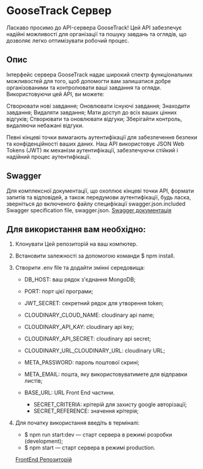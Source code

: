 # GooseTrack Сервер

Ласкаво просимо до API-сервера GooseTrack! Цей API забезпечує надійні можливості для організації та пошуку завдань та оглядів, що дозволяє легко оптимізувати робочий процес.

## Опис

Інтерфейс сервера GooseTrack надає широкий спектр функціональних можливостей для того, щоб допомогти вам залишатися добре організованими та контролювати ваші завдання та огляди. Використовуючи цей API, ви можете:

Створювати нові завдання;
Оновлювати існуючі завдання;
Знаходити завдання;
Видаляти завдання;
Мати доступ до всіх ваших цінних відгуків;
Створювати та оновлювати відгуки;
Зберігайти контроль, видаляючи небажані відгуки.

Певні кінцеві точки вимагають аутентифікації для забезпечення безпеки та конфіденційності ваших даних. Наш API використовує JSON Web Tokens (JWT) як механізм аутентифікації, забезпечуючи стійкий і надійний процес аутентифікації.

## Swagger

Для комплексної документації, що охоплює кінцеві точки API, формати запитів та відповідей, а також передумови аутентифікації, будь ласка, зверніться до включеного файлу специфікації swagger.json.included Swagger specification file, swagger.json.
<a href='https://final-project-backend-6uyr.onrender.com/api/docs'>Swagger документація</a>

## Для використання вам необхідно:

1. Клонувати Цей репозиторій на ваш компютер.
2. Встановити залежності за допомогою команди $ npm install.
3. Створити .env file та додайти змінні середовища:

   - DB_HOST: ваш рядок з'єднання MongoDB;
   - PORT: порт цієї програми;
   - JWT_SECRET: секретний рядок для утворення token;

   - CLOUDINARY_CLOUD_NAME: cloudinary api name;
   - CLOUDINARY_API_KAY: cloudinary api key;
   - CLOUDINARY_API_SECRET: cloudinary api secret;
   - CLOUDINARY_URL_CLOUDINARY_URL: cloudinary URL;

   - META_PASSWORD: пароль поштової скрині;
   - META_EMAIL: пошта, яку використовуватимете для відправки листів;

   - BASE_URL: URL Front End частини.

     - SECRET_CRITERIA: крітерій для захисту google авторізації;
     - SECRET_REFERENCE: значення крітерія;

4. Для початку використання введіть в терміналі:

   - $ npm run start:dev — старт сервера в режимі розробки (development);
   - $ npm start — старт сервера в режимі production.

   <a href='https://github.com/OleksiiVTS/final-project-frontend'>FrontEnd Репозиторій</a>
